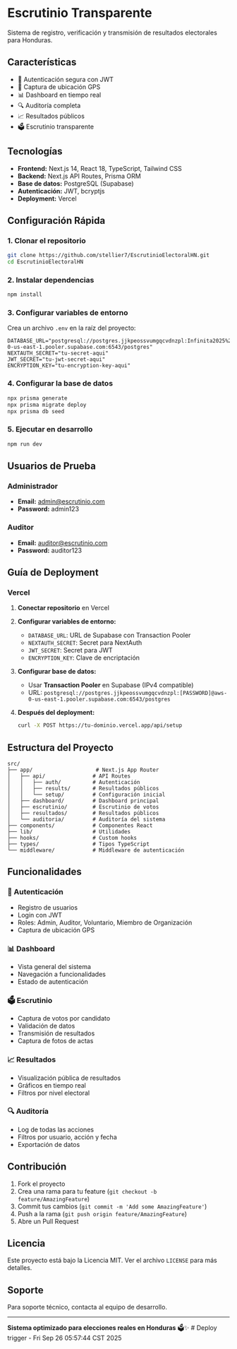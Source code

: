 # Escrutinio Transparente

Sistema de registro, verificación y transmisión de resultados electorales para Honduras.

## Características

- 🔐 Autenticación segura con JWT
- 📱 Captura de ubicación GPS
- 📊 Dashboard en tiempo real
- 🔍 Auditoría completa
- 📈 Resultados públicos
- 🗳️ Escrutinio transparente

## Tecnologías

- **Frontend:** Next.js 14, React 18, TypeScript, Tailwind CSS
- **Backend:** Next.js API Routes, Prisma ORM
- **Base de datos:** PostgreSQL (Supabase)
- **Autenticación:** JWT, bcryptjs
- **Deployment:** Vercel

## Configuración Rápida

### 1. Clonar el repositorio
```bash
git clone https://github.com/stellier7/EscrutinioElectoralHN.git
cd EscrutinioElectoralHN
```

### 2. Instalar dependencias
```bash
npm install
```

### 3. Configurar variables de entorno
Crea un archivo `.env` en la raíz del proyecto:
```env
DATABASE_URL="postgresql://postgres.jjkpeossvumgqcvdnzpl:Infinita2025%25@aws-0-us-east-1.pooler.supabase.com:6543/postgres"
NEXTAUTH_SECRET="tu-secret-aqui"
JWT_SECRET="tu-jwt-secret-aqui"
ENCRYPTION_KEY="tu-encryption-key-aqui"
```

### 4. Configurar la base de datos
```bash
npx prisma generate
npx prisma migrate deploy
npx prisma db seed
```

### 5. Ejecutar en desarrollo
```bash
npm run dev
```

## Usuarios de Prueba

### Administrador
- **Email:** admin@escrutinio.com
- **Password:** admin123

### Auditor
- **Email:** auditor@escrutinio.com
- **Password:** auditor123

## Guía de Deployment

### Vercel

1. **Conectar repositorio** en Vercel
2. **Configurar variables de entorno:**
   - `DATABASE_URL`: URL de Supabase con Transaction Pooler
   - `NEXTAUTH_SECRET`: Secret para NextAuth
   - `JWT_SECRET`: Secret para JWT
   - `ENCRYPTION_KEY`: Clave de encriptación

3. **Configurar base de datos:**
   - Usar **Transaction Pooler** en Supabase (IPv4 compatible)
   - URL: `postgresql://postgres.jjkpeossvumgqcvdnzpl:[PASSWORD]@aws-0-us-east-1.pooler.supabase.com:6543/postgres`

4. **Después del deployment:**
   ```bash
   curl -X POST https://tu-dominio.vercel.app/api/setup
   ```

## Estructura del Proyecto

```
src/
├── app/                    # Next.js App Router
│   ├── api/               # API Routes
│   │   ├── auth/          # Autenticación
│   │   ├── results/       # Resultados públicos
│   │   └── setup/         # Configuración inicial
│   ├── dashboard/         # Dashboard principal
│   ├── escrutinio/        # Escrutinio de votos
│   ├── resultados/        # Resultados públicos
│   └── auditoria/         # Auditoría del sistema
├── components/            # Componentes React
├── lib/                   # Utilidades
├── hooks/                 # Custom hooks
├── types/                 # Tipos TypeScript
└── middleware/            # Middleware de autenticación
```

## Funcionalidades

### 🔐 Autenticación
- Registro de usuarios
- Login con JWT
- Roles: Admin, Auditor, Voluntario, Miembro de Organización
- Captura de ubicación GPS

### 📊 Dashboard
- Vista general del sistema
- Navegación a funcionalidades
- Estado de autenticación

### 🗳️ Escrutinio
- Captura de votos por candidato
- Validación de datos
- Transmisión de resultados
- Captura de fotos de actas

### 📈 Resultados
- Visualización pública de resultados
- Gráficos en tiempo real
- Filtros por nivel electoral

### 🔍 Auditoría
- Log de todas las acciones
- Filtros por usuario, acción y fecha
- Exportación de datos

## Contribución

1. Fork el proyecto
2. Crea una rama para tu feature (`git checkout -b feature/AmazingFeature`)
3. Commit tus cambios (`git commit -m 'Add some AmazingFeature'`)
4. Push a la rama (`git push origin feature/AmazingFeature`)
5. Abre un Pull Request

## Licencia

Este proyecto está bajo la Licencia MIT. Ver el archivo `LICENSE` para más detalles.

## Soporte

Para soporte técnico, contacta al equipo de desarrollo.

---

**Sistema optimizado para elecciones reales en Honduras** 🗳️✨ # Deploy trigger - Fri Sep 26 05:57:44 CST 2025
